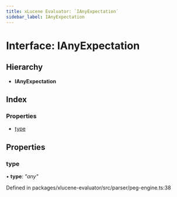 ```yaml
---
title: xLucene Evaluator: `IAnyExpectation`
sidebar_label: IAnyExpectation
---
```


# Interface: IAnyExpectation

## Hierarchy

* **IAnyExpectation**

## Index

### Properties

* [type](ianyexpectation.md#type)

## Properties

###  type

• **type**: *"any"*

Defined in packages/xlucene-evaluator/src/parser/peg-engine.ts:38
